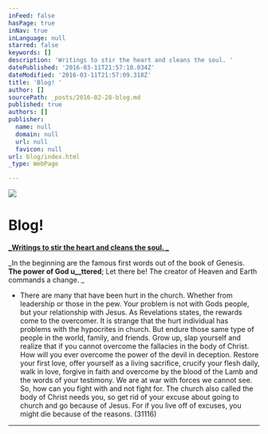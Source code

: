 ```yaml
---
inFeed: false
hasPage: true
inNav: true
inLanguage: null
starred: false
keywords: []
description: 'Writings to stir the heart and cleans the soul. '
datePublished: '2016-03-11T21:57:10.034Z'
dateModified: '2016-03-11T21:57:09.318Z'
title: 'Blog! '
author: []
sourcePath: _posts/2016-02-28-blog.md
published: true
authors: []
publisher:
  name: null
  domain: null
  url: null
  favicon: null
url: blog/index.html
_type: WebPage

---
```

![](https://the-grid-user-content.s3-us-west-2.amazonaws.com/dc3104bf-3f43-4f93-91e3-8515000c5a23.jpg)

# Blog! 

[**_Writings to stir the heart and cleans the soul. _**][0]

_In the beginning are the famous first words out of the book of Genesis. __The power of God u__ttered__; Let there be! The creator of Heaven and Earth commands a change. _

* There are many that have been hurt in the church. Whether from leadership or those in the pew. Your problem is not with Gods people, but your relationship with Jesus. As Revelations states, the rewards come to the overcomer. It is strange that the hurt individual has problems with the hypocrites in church. But endure those same type of people in the world, family, and friends. Grow up, slap yourself and realize that if you cannot overcome the fallacies in the body of Christ. How will you ever overcome the power of the devil in deception. Restore your first love, offer yourself as a living sacrifice, crucify your flesh daily, walk in love, forgive in faith and overcome by the blood of the Lamb and the words of your testimony. We are at war with forces we cannot see. So, how can you fight with and not fight for. The church also called the body of Christ needs you, so get rid of your excuse about going to church and go because of Jesus. For if you live off of excuses, you might die because of the reasons. (31116) 

****

[0]: null